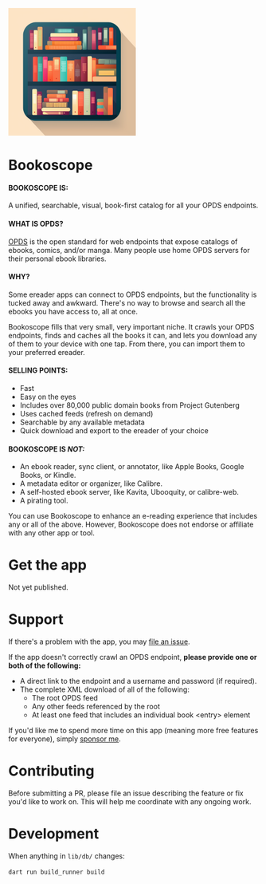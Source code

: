 ![Illustration of a square bookshelf stocked with several books](icons/icon_256.png)

# Bookoscope

#### BOOKOSCOPE IS:

A unified, searchable, visual, book-first catalog for all your OPDS endpoints.

#### WHAT IS OPDS?

[OPDS](https://opds.io/) is the open standard for web endpoints that expose catalogs of ebooks, comics, and/or manga. Many people use home OPDS servers for their personal ebook libraries.

#### WHY?

Some ereader apps can connect to OPDS endpoints, but the functionality is tucked away and awkward. There's no way to browse and search all the ebooks you have access to, all at once.

Bookoscope fills that very small, very important niche. It crawls your OPDS endpoints, finds and caches all the books it can, and lets you download any of them to your device with one tap. From there, you can import them to your preferred ereader.

#### SELLING POINTS:

- Fast
- Easy on the eyes
- Includes over 80,000 public domain books from Project Gutenberg
- Uses cached feeds (refresh on demand)
- Searchable by any available metadata
- Quick download and export to the ereader of your choice

#### BOOKOSCOPE IS *NOT:*

- An ebook reader, sync client, or annotator, like Apple Books, Google Books, or Kindle.
- A metadata editor or organizer, like Calibre.
- A self-hosted ebook server, like Kavita, Ubooquity, or calibre-web.
- A pirating tool.

You can use Bookoscope to enhance an e-reading experience that includes any or all of the above. However, Bookoscope does not endorse or affiliate with any other app or tool.

# Get the app

<!-- Visit [isaaclyman.com/bookoscope](https://isaaclyman.com/bookoscope/) for links to download on the App Store and Google Play. -->

Not yet published.

# Support

If there's a problem with the app, you may [file an issue](https://github.com/isaaclyman/bookoscope/issues).

If the app doesn't correctly crawl an OPDS endpoint, **please provide one or both of the following:**

- A direct link to the endpoint and a username and password (if required).
- The complete XML download of all of the following:
  - The root OPDS feed
  - Any other feeds referenced by the root
  - At least one feed that includes an individual book \<entry> element

If you'd like me to spend more time on this app (meaning more free features for everyone), simply [sponsor me](https://ko-fi.com/isaaclyman).

# Contributing

Before submitting a PR, please file an issue describing the feature or fix you'd like to work on. This will help me coordinate with any ongoing work.

# Development

When anything in `lib/db/` changes:

`dart run build_runner build`